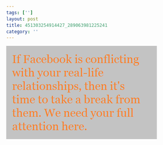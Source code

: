 ```yaml
---
tags: ['']
layout: post
title: 451303254914427_289063981225241
category: ''
---
```

![451303254914427_289063981225241](/uploads/2013-3-20-451303254914427_289063981225241.jpg)
